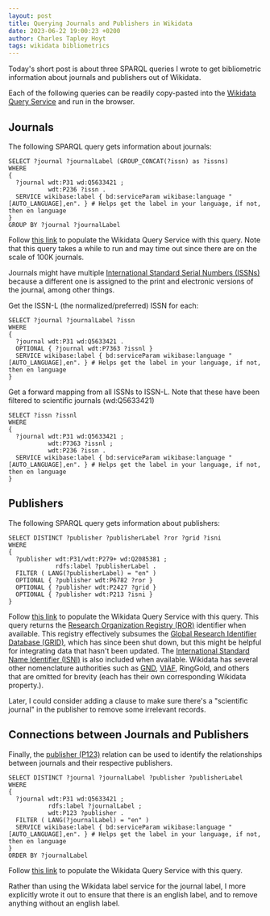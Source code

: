 ```yaml
---
layout: post
title: Querying Journals and Publishers in Wikidata
date: 2023-06-22 19:00:23 +0200
author: Charles Tapley Hoyt
tags: wikidata bibliometrics
---
```


Today's short post is about three SPARQL queries I wrote to get bibliometric information
about journals and publishers out of Wikidata.

Each of the following queries can be readily copy-pasted into the
[Wikidata Query Service](https://query.wikidata.org/) and run in the browser.

## Journals

The following SPARQL query gets information about journals:

```sparql
SELECT ?journal ?journalLabel (GROUP_CONCAT(?issn) as ?issns)
WHERE 
{
  ?journal wdt:P31 wd:Q5633421 ;
           wdt:P236 ?issn .
  SERVICE wikibase:label { bd:serviceParam wikibase:language "[AUTO_LANGUAGE],en". } # Helps get the label in your language, if not, then en language
}
GROUP BY ?journal ?journalLabel
```

Follow [this link](https://w.wiki/6ryy) to populate the Wikidata Query Service with this query. 
Note that this query takes a while to run and may time out since there are on the scale of 100K
journals.

Journals might have multiple [International Standard Serial Numbers (ISSNs)](https://bioregistry.io/registry/issn)
because a different one is assigned to the print and electronic versions of the journal, among other things.

Get the ISSN-L (the normalized/preferred) ISSN for each:

```sparql
SELECT ?journal ?journalLabel ?issn
WHERE 
{
  ?journal wdt:P31 wd:Q5633421 .
  OPTIONAL { ?journal wdt:P7363 ?issnl }
  SERVICE wikibase:label { bd:serviceParam wikibase:language "[AUTO_LANGUAGE],en". } # Helps get the label in your language, if not, then en language
}
```

Get a forward mapping from all ISSNs to ISSN-L. Note that these have been filtered to scientific journals (wd:Q5633421)


```sparql
SELECT ?issn ?issnl
WHERE 
{
  ?journal wdt:P31 wd:Q5633421 ;
           wdt:P7363 ?issnl ;
           wdt:P236 ?issn .
  SERVICE wikibase:label { bd:serviceParam wikibase:language "[AUTO_LANGUAGE],en". } # Helps get the label in your language, if not, then en language
}
```

## Publishers

The following SPARQL query gets information about publishers:

```sparql
SELECT DISTINCT ?publisher ?publisherLabel ?ror ?grid ?isni
WHERE 
{
  ?publisher wdt:P31/wdt:P279+ wd:Q2085381 ;
             rdfs:label ?publisherLabel .
  FILTER ( LANG(?publisherLabel) = "en" )
  OPTIONAL { ?publisher wdt:P6782 ?ror }
  OPTIONAL { ?publisher wdt:P2427 ?grid }
  OPTIONAL { ?publisher wdt:P213 ?isni }
}
```

Follow [this link](https://w.wiki/6ry$) to populate the Wikidata Query Service with this query. 
This query returns the [Research Organization Registry (ROR)](https://bioregistry.io/registry/ror)
identifier when available. This registry effectively subsumes the
[Global Research Identifier Database (GRID)](https://bioregistry.io/registry/grid), which has since
been shut down, but this might be helpful for integrating data that hasn't been updated.
The [International Standard Name Identifier (ISNI)](https://bioregistry.io/registry/isni) is also
included when available. Wikidata has several other nomenclature authorities such as
[GND](https://bioregistry.io/registry/gnd), [VIAF](https://bioregistry.io/registry/viaf), RingGold,
and others that are omitted for brevity (each has their own corresponding Wikidata property.).

Later, I could consider adding a clause to make sure there's a "scientific journal"
in the publisher to remove some irrelevant records.

## Connections between Journals and Publishers

Finally, the [publisher (P123)](https://bioregistry.io/wikidata:P123) relation can be used to
identify the relationships between journals and their respective publishers.

```sparql
SELECT DISTINCT ?journal ?journalLabel ?publisher ?publisherLabel
WHERE 
{
  ?journal wdt:P31 wd:Q5633421 ;
           rdfs:label ?journalLabel ;
           wdt:P123 ?publisher .
  FILTER ( LANG(?journalLabel) = "en" ) 
  SERVICE wikibase:label { bd:serviceParam wikibase:language "[AUTO_LANGUAGE],en". } # Helps get the label in your language, if not, then en language
}
ORDER BY ?journalLabel
```

Follow [this link](https://w.wiki/6rz5) to populate the Wikidata Query Service with this query. 

Rather than using the Wikidata label service for the journal label, I more explicitly wrote it out
to ensure that there is an english label, and to remove anything without an english label.
